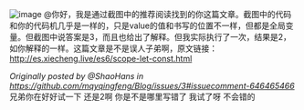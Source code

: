 ![image](https://user-images.githubusercontent.com/20715749/85103718-c834b980-b239-11ea-9e22-310b086effe3.png)
 @你好，我是通过截图中的推荐阅读找到的你这篇文章。截图中的代码和你的代码机几乎是一样的，只是value的值和书写的位置不一样，但都是全局变量。但截图中说答案是3，而且也给出了解释。但我实际执行了一次，结果是2，如你解释的一样。这篇文章是不是误人子弟啊，原文链接：http://es.xiecheng.live/es6/scope-let-const.html

_Originally posted by @ShaoHans in https://github.com/mqyqingfeng/Blog/issues/3#issuecomment-646465466_  兄弟你在好好试一下 还是2啊 你是不是哪里写错了 我试了呀 不会错的